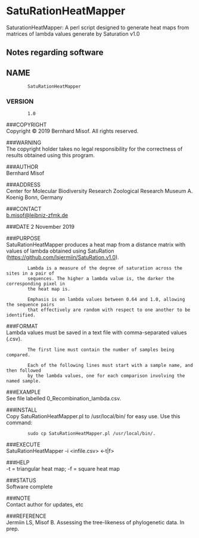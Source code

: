 # SatuRationHeatMapper
 SaturationHeatMapper: A perl script designed to generate heat maps from matrices of lambda values generate by Saturation v1.0

## Notes regarding software

## NAME        
            SatuRationHeatMapper

### VERSION     
            1.0

###COPYRIGHT   
            Copyright © 2019 Bernhard Misof. All rights reserved.

###WARNING     
            The copyright holder takes no legal responsibility for the correctness of 
            results obtained using this program.

###AUTHOR      
            Bernhard Misof

###ADDRESS     
            Center for Molecular Biodiversity Research
            Zoological Research Museum A. Koenig
            Bonn, Germany

###CONTACT     
            b.misof@leibniz-zfmk.de

###DATE
            2 November 2019

###PURPOSE     
            SatuRationHeatMapper produces a heat map from a distance matrix with values of 
            lambda obtained using SatuRation (https://github.com/lsjermiin/SatuRation.v1.0).
            
            Lambda is a measure of the degree of saturation across the sites in a pair of
            sequences. The higher a lambda value is, the darker the corresponding pixel in
            the heat map is.

            Emphasis is on lambda values between 0.64 and 1.0, allowing the sequence pairs
            that effectively are random with respect to one another to be identified.
            
###FORMAT      
            Lambda values must be saved in a text file with comma-separated values (.csv).

            The first line must contain the number of samples being compared. 

            Each of the following lines must start with a sample name, and then followed
            by the lambda values, one for each comparison involving the named sample.
 
###EXAMPLE     
            See file labelled 0_Recombination_lambda.csv.

###INSTALL     
            Copy SatuRationHeatMapper.pl to /usr/local/bin/ for easy use. Use this command:

            sudo cp SatuRationHeatMapper.pl /usr/local/bin/. 

###EXECUTE     
            SatuRationHeatMapper -i <infile.csv> <-t|f>

###HELP        
            -t = triangular heat map; -f = square heat map

###STATUS      
            Software complete

###NOTE        
            Contact author for updates, etc

###REFERENCE   
            Jermiin LS, Misof B. Assessing the tree-likeness of phylogenetic data. In prep.
